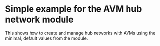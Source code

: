 # Simple example for the AVM hub network module

This shows how to create and manage hub networks with AVMs using the minimal, default values from the module.
